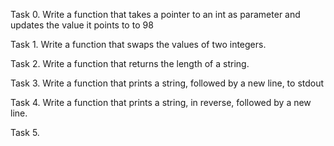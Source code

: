 Task 0. Write a function that takes a pointer to an int as parameter and updates the value it points to to 98

Task 1. Write a function that swaps the values of two integers.

Task 2. Write a function that returns the length of a string.

Task 3. Write a function that prints a string, followed by a new line, to stdout

Task 4. Write a function that prints a string, in reverse, followed by a new line.

Task 5. 
